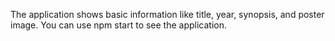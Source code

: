 The application shows basic information like title, year, synopsis, and poster image.
You can use npm start to see the application.
